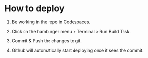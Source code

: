 # How to deploy

1. Be working in the repo in Codespaces.

2. Click on the hamburger menu > Terminal > Run Build Task.

3. Commit & Push the changes to git.

4. Github will automatically start deploying once it sees the commit.
